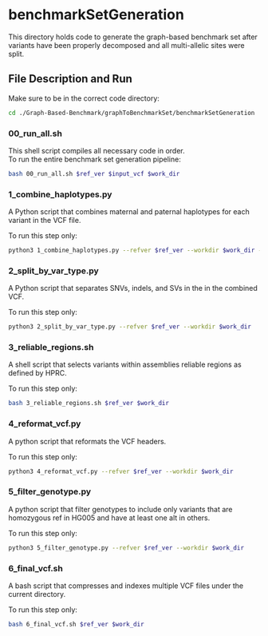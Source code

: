 # benchmarkSetGeneration

This directory holds code to generate the graph-based benchmark set after variants have been properly decomposed and all multi-allelic sites were split.

## File Description and Run

Make sure to be in the correct code directory:
```bash
cd ./Graph-Based-Benchmark/graphToBenchmarkSet/benchmarkSetGeneration
```
### 00_run_all.sh
This shell script compiles all necessary code in order.\
To run the entire benchmark set generation pipeline:
```bash
bash 00_run_all.sh $ref_ver $input_vcf $work_dir
```



### 1_combine_haplotypes.py
A Python script that combines maternal and paternal haplotypes for each variant in the VCF file.

To run this step only:
```bash
python3 1_combine_haplotypes.py --refver $ref_ver --workdir $work_dir --input-file $input_vcf
```

### 2_split_by_var_type.py
A Python script that separates SNVs, indels, and SVs in the in the combined VCF.

To run this step only:
```bash
python3 2_split_by_var_type.py --refver $ref_ver --workdir $work_dir
```

### 3_reliable_regions.sh

A shell script that selects variants within assemblies reliable regions as defined by HPRC.

To run this step only:
```bash
bash 3_reliable_regions.sh $ref_ver $work_dir
```

### 4_reformat_vcf.py

A python script that reformats the VCF headers.

To run this step only:
```bash
python3 4_reformat_vcf.py --refver $ref_ver --workdir $work_dir
```

### 5_filter_genotype.py

A python script that filter genotypes to include only variants that are
homozygous ref in HG005 and have at least one alt in others.

To run this step only:
```bash
python3 5_filter_genotype.py --refver $ref_ver --workdir $work_dir
```

### 6_final_vcf.sh
A bash script that compresses and indexes multiple VCF files under the current directory.

To run this step only:
```bash
bash 6_final_vcf.sh $ref_ver $work_dir